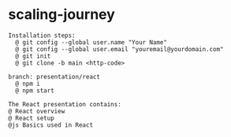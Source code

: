 # scaling-journey
~~~~~~~~~~~~~~~~~~~~~~~~~ REACT ~~~~~~~~~~~~~~~~~~~~~~~~~
Installation steps:
  @ git config --global user.name "Your Name"
  @ git config --global user.email "youremail@yourdomain.com" 
  @ git init
  @ git clone -b main <http-code>

branch: presentation/react
  @ npm i
  @ npm start

The React presentation contains:
@ React overview
@ React setup
@js Basics used in React
